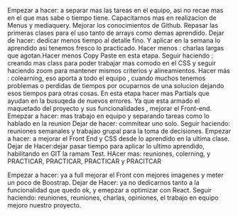 Empezar a hacer: a separar mas las tareas en el equipo, asi no recae mas en el que mas sabe o tiempo tiene. Capacitarnos mas en realizacion de Menus y mediaquery.
                  Mejorar los conocimientos de Github. Repasar las primeras clases para el uso tanto de arrays como demas aprendido.
Dejar de hacer: dedicar menos tiempo al detalle fino. Y aplicar en la semana lo aprendido asi tenemos fresco lo practicado.
Hacer menos : charlas largas que agotan.Hacer menos Copy Paste en esta etapa.
Seguir haciendo : creando mas class para poder trabajar mas comodo en el CSS y seguir haciendo zoom  para mantener mismos criterios y alineamientos.
Hacer más : colearning, eso aporta a todo el equipo , cuando muchos tenemos problemas o perdidas de tiempos por ocuparnos de una solucion dejando esos tiempos para             otras cosas. En esta etapa hacer mas Partials que ayudan en la busuqeda de nuevos errores.
            Ya que esta armado el maquetado del proyecto y sus funcionalidades , mejorar el Front-end.
Emepzar a hacer: mas trabajo en equipo y separando tareas como lo hablado en la reunion
Dejar de hacer: commitear uno solo.
Seguir haciendo: reuniones semanales y trabajao grupal para la toma de decisiones.
Empezar a hacer: a mejorar el Front End y CSS desde lo aprendido en la ultima clase.
Dejar de Hacer:dejar pasar tiempo para aplicar lo ultimo aprendido, habilitando en GIT la ramam Test.
HAcer mas: reuniones, colerning, y PRACTICAR, PRACTICAR, PRACTICAR y PRACITCAR
            
Empezar a hacer: ya a full  mejorar el Front con mejores imagenes y meter un poco de Boostrap.
Dejar de Hacer: ya no dedicarnos tanto a la funcionalidad que quedo ok, y emepzar a optimizar con React.
Seguir haciendo: reuniones, reuniones, charlas, opiniones, el trabajo en equipo mejoro nuestro proyecto.
